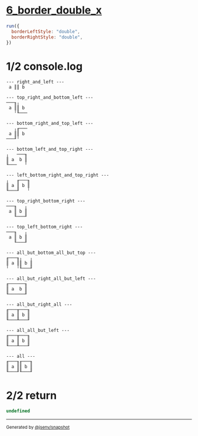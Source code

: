 # [6_border_double_x](../../table_2_cells_same_row.test.mjs#L163)

```js
run({
  borderLeftStyle: "double",
  borderRightStyle: "double",
})
```

# 1/2 console.log

```console
--- right_and_left ---
 a ║║ b 

--- top_right_and_bottom_left ---
───╖╷   
 a ║║ b 
   ╵╙───

--- bottom_right_and_top_left ---
   ╷╓───
 a ║║ b 
───╜╵   

--- bottom_left_and_top_right ---
╷   ───╖
║ a  b ║
╙───   ╵

--- left_bottom_right_and_top_right ---
╷   ╓───╖
║ a ║ b ║
╙───╜   ╵

--- top_right_bottom_right ---
───╖   ╷
 a ║ b ║
   ╙───╜

--- top_left_bottom_right ---
───╖   ╷
 a ║ b ║
   ╙───╜

--- all_but_bottom_all_but_top ---
╓───╖╷   ╷
║ a ║║ b ║
╵   ╵╙───╜

--- all_but_right_all_but_left ---
╓──────╖
║ a  b ║
╙──────╜

--- all_but_right_all ---
╓───╥───╖
║ a ║ b ║
╙───╨───╜

--- all_all_but_left ---
╓───╥───╖
║ a ║ b ║
╙───╨───╜

--- all ---
╓───╖╓───╖
║ a ║║ b ║
╙───╜╙───╜

```

# 2/2 return

```js
undefined
```

---

<sub>
  Generated by <a href="https://github.com/jsenv/core/tree/main/packages/independent/snapshot">@jsenv/snapshot</a>
</sub>
